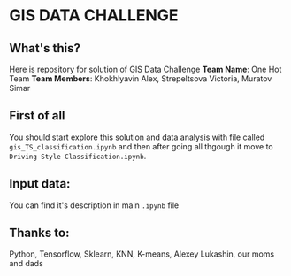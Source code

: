 # GIS DATA CHALLENGE

## What's this?
Here is repository for solution of GIS Data Challenge
**Team Name**: One Hot Team
**Team Members**: Khokhlyavin Alex, Strepeltsova Victoria, Muratov Simar

## First of all
You should start explore this solution and data analysis with file called `gis_TS_classification.ipynb` and then after going all thgough it move to `Driving Style Classification.ipynb`.

## Input data:
You can find it's description in main `.ipynb` file

## Thanks to:
Python, Tensorflow, Sklearn, KNN, K-means, Alexey Lukashin, our moms and dads